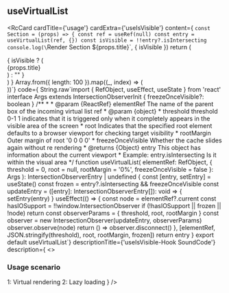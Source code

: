 ## useVirtualList 
<RcCard
  cardTitle={'usage'}
  cardExtra={'useIsVisible'}
  content={
`const Section = (props) => {
const ref = useRef(null)
const entry = useVirtualList(ref, {})
const isVisible = !!entry?.isIntersecting
console.log(\`Render Section \${props.title}\`, { isVisible })
return (
  <div
    ref={ref}
    style={{
      minHeight: '100vh',
      display: 'flex',
      border: '1px dashed #000',
      fontSize: '2rem',
      width: '100%'
    }}
  >
    {
      isVisible ? (
        <div style={{ margin: 'auto' }}>{props.title}</div>
      ) : ""
    }
  </div>
)
}
Array.from({ length: 100 }).map((_, index) => (
  <Section key={index + 1} title={\`\${index + 1}\`} />
))`}
  code={
String.raw`import { RefObject, useEffect, useState } from 'react'
interface Args extends IntersectionObserverInit {
  freezeOnceVisible?: boolean
}
/**
 * 
 * @param {ReactRef} elementRef The name of the parent box of the incoming virtual list ref
 * @param {object} 
 * threshold         threshold 0-1  1 indicates that it is triggered only when it completely appears in the visible area of the screen
 * root              Indicates that the specified root element defaults to a browser viewport for checking target visibility
 * rootMargin        Outer margin of root '0 0 0 0'  
 * freezeOnceVisible Whether the cache slides again without re rendering
 * @returns {Object} entry This object has information about the current viewport 
 * Example: entry.isIntersecting Is it within the visual area
 */
function useVirtualList(
  elementRef: RefObject<Element>,
  {
    threshold = 0,
    root = null,
    rootMargin = '0%',
    freezeOnceVisible = false
  }: Args
): IntersectionObserverEntry | undefined {
  const [entry, setEntry] = useState<IntersectionObserverEntry>()
  const frozen = entry?.isIntersecting && freezeOnceVisible
  const updateEntry = ([entry]: IntersectionObserverEntry[]): void => {
    setEntry(entry)
  }
  useEffect(() => {
    const node = elementRef?.current
    const hasIOSupport = !!window.IntersectionObserver
    if (!hasIOSupport || frozen || !node) return
    const observerParams = { threshold, root, rootMargin }
    const observer = new IntersectionObserver(updateEntry, observerParams)
    observer.observe(node)
    return () => observer.disconnect()
  }, [elementRef, JSON.stringify(threshold), root, rootMargin, frozen])
  return entry
}
export default useVirtualList`}
  descriptionTitle={'useIsVisible-Hook SoundCode'}
  description={
    <> 
      <h3>Usage scenario</h3>
      <span>1: Virtual rendering</span>
      <span>2: Lazy loading</span>
    </>
  }
/>